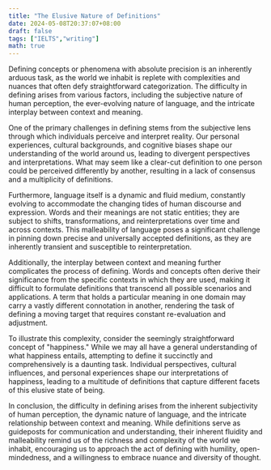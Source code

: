 ```yaml
---
title: "The Elusive Nature of Definitions"
date: 2024-05-08T20:37:07+08:00
draft: false
tags: ["IELTS","writing"]
math: true
---
```


Defining concepts or phenomena with absolute precision is an inherently arduous task, as the world we inhabit is replete with complexities and nuances that often defy straightforward categorization. The difficulty in defining arises from various factors, including the subjective nature of human perception, the ever-evolving nature of language, and the intricate interplay between context and meaning.

One of the primary challenges in defining stems from the subjective lens through which individuals perceive and interpret reality. Our personal experiences, cultural backgrounds, and cognitive biases shape our understanding of the world around us, leading to divergent perspectives and interpretations. What may seem like a clear-cut definition to one person could be perceived differently by another, resulting in a lack of consensus and a multiplicity of definitions.

Furthermore, language itself is a dynamic and fluid medium, constantly evolving to accommodate the changing tides of human discourse and expression. Words and their meanings are not static entities; they are subject to shifts, transformations, and reinterpretations over time and across contexts. This malleability of language poses a significant challenge in pinning down precise and universally accepted definitions, as they are inherently transient and susceptible to reinterpretation.

Additionally, the interplay between context and meaning further complicates the process of defining. Words and concepts often derive their significance from the specific contexts in which they are used, making it difficult to formulate definitions that transcend all possible scenarios and applications. A term that holds a particular meaning in one domain may carry a vastly different connotation in another, rendering the task of defining a moving target that requires constant re-evaluation and adjustment.

To illustrate this complexity, consider the seemingly straightforward concept of "happiness." While we may all have a general understanding of what happiness entails, attempting to define it succinctly and comprehensively is a daunting task. Individual perspectives, cultural influences, and personal experiences shape our interpretations of happiness, leading to a multitude of definitions that capture different facets of this elusive state of being.

In conclusion, the difficulty in defining arises from the inherent subjectivity of human perception, the dynamic nature of language, and the intricate relationship between context and meaning. While definitions serve as guideposts for communication and understanding, their inherent fluidity and malleability remind us of the richness and complexity of the world we inhabit, encouraging us to approach the act of defining with humility, open-mindedness, and a willingness to embrace nuance and diversity of thought.
